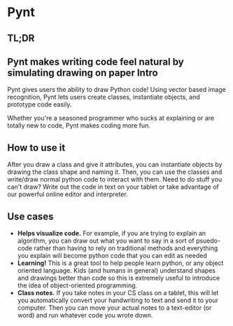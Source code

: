 Pynt
====
TL;DR
---
Pynt makes writing code feel natural by simulating drawing on paper
Intro 
---
Pynt gives users the ability to draw Python code! Using vector based image recognition, Pynt lets users create classes, instantiate objects, and prototype code easily.

Whether you're a seasoned programmer who sucks at explaining or are totally new to code, Pynt makes coding more fun.

How to use it
---
After you draw a class and give it attributes, you can instantiate objects by drawing the class shape and naming it. Then, you can use the classes and write/draw normal python code to interact with them. Need to do stuff you can't draw? Write out the code in text on your tablet or take advantage of our powerful online editor and interpreter.

Use cases
---
 - **Helps visualize code.** For example, if you are trying to explain an algorithm, you can draw out what you want to say in a sort of psuedo-code rather than having to rely on traditional methods and everything you explain will become python code that you can edit as needed
 - **Learning!** This is a great tool to help people learn python, or any object oriented language. Kids (and humans in general) understand shapes and drawings better than code so this is extremely useful to introduce the idea of object-oriented programming. 
 - **Class notes.** If you take notes in your CS class on a tablet, this will let you automatically convert your handwriting to text and send it to your computer. Then you can move your actual notes to a text-editor (or word) and run whatever code you wrote down.  
